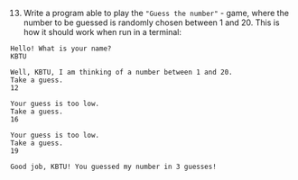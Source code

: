 
13. Write a program able to play the `"Guess the number"` - game, where the number to be guessed is randomly chosen between 1 and 20. This is how it should work when run in a terminal:
``` 
Hello! What is your name?
KBTU

Well, KBTU, I am thinking of a number between 1 and 20.
Take a guess.
12

Your guess is too low.
Take a guess.
16

Your guess is too low.
Take a guess.
19

Good job, KBTU! You guessed my number in 3 guesses!
```


